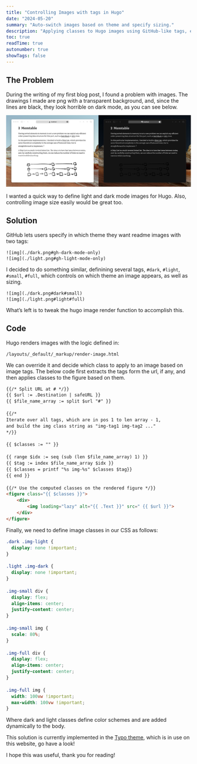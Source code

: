 ```yaml
---
title: "Controlling Images with tags in Hugo"
date: "2024-05-20"
summary: "Auto-switch images based on theme and specify sizing."
description: "Applying classes to Hugo images using GitHub-like tags, enabling auto dark light mode switch and sizing control."
toc: true
readTime: true
autonumber: true
showTags: false
---
```


## The Problem

During the writing of my first blog post, I found a problem with images. The drawings I made are png with a transparent background, and, since the lines are black, they look horrible on dark mode, as you can see below.

![img](problem.webp "PNGs on light and dark mode")

I wanted a quick way to define light and dark mode images for Hugo. Also, controlling image size easily would be great too.

## Solution

GitHub lets users specify in which theme they want readme images with two tags:

```
![img](./dark.png#gh-dark-mode-only)
![img](./light.png#gh-light-mode-only)
```

I decided to do something similar, definining several tags, `#dark`, `#light`, `#small`, `#full`, which controls on which theme an image appears, as well as sizing.

```
![img](./dark.png#dark#small)
![img](./light.png#light#full)
```

What’s left is to tweak the hugo image render function to accomplish this.

## Code

Hugo renders images with the logic defined in: 

```
/layouts/_default/_markup/render-image.html
```

We can override it and decide which class to apply to an image based on image tags.
The below code first extracts the tags form the url, if any, and then applies classes to the figure based on them.

```html
{{/* Split URL at # */}}
{{ $url := .Destination | safeURL }}
{{ $file_name_array := split $url "#" }}

{{/*
Iterate over all tags, which are in pos 1 to len array - 1,
and build the img class string as "img-tag1 img-tag2 ..."
*/}}

{{ $classes := "" }}

{{ range $idx := seq (sub (len $file_name_array) 1) }}
{{ $tag := index $file_name_array $idx }}
{{ $classes = printf "%s img-%s" $classes $tag}}
{{ end }}

{{/* Use the computed classes on the rendered figure */}}
<figure class="{{ $classes }}">
    <div>
        <img loading="lazy" alt="{{ .Text }}" src=" {{ $url }}">
    </div>
</figure>
```

Finally, we need to define image classes in our CSS as follows:

```css
.dark .img-light {
  display: none !important;
}

.light .img-dark {
  display: none !important;
}

.img-small div {
  display: flex;
  align-items: center;
  justify-content: center;
}

.img-small img {
  scale: 80%;
}

.img-full div {
  display: flex;
  align-items: center;
  justify-content: center;
}

.img-full img {
  width: 100vw !important;
  max-width: 100vw !important;
}
```

Where dark and light classes define color schemes and are added dynamically to the body.

This solution is currently implemented in the [Typo theme](https://github.com/tomfran/typo), which is in use on this website, go have a look!

I hope this was useful, thank you for reading! 